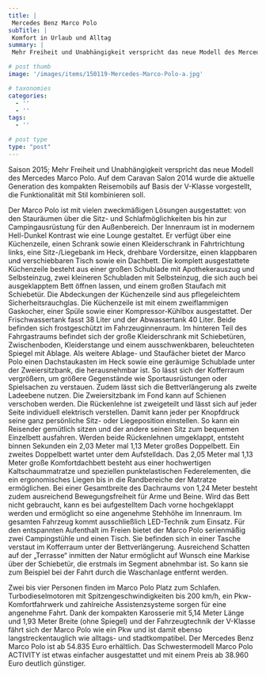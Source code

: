 ```yaml
---
title: |
 Mercedes Benz Marco Polo
subTitle: |
 Komfort in Urlaub und Alltag
summary: |
 Mehr Freiheit und Unabhängigkeit verspricht das neue Modell des Mercedes Marco Polo. Auf dem Caravan Salon 2014 wurde die aktuelle Generation des kompakten Reisemobils auf Basis der V-Klasse vorgestellt, das Funktionalität mit Stil kombinieren soll.

# post thumb
image: '/images/items/150119-Mercedes-Marco-Polo-a.jpg'

# taxonomies
categories: 
  - ''
  - ''
tags:
  - ''

# post type
type: "post"
---
```


Saison 2015; Mehr Freiheit und Unabhängigkeit verspricht das neue Modell des Mercedes Marco Polo. Auf dem Caravan Salon 2014 wurde die aktuelle Generation des kompakten Reisemobils auf Basis der V-Klasse vorgestellt, die Funktionalität mit Stil kombinieren soll.   

Der Marco Polo ist mit vielen zweckmäßigen Lösungen ausgestattet: von den Stauräumen über die Sitz- und Schlafmöglichkeiten bis hin zur Campingausrüstung für den Außenbereich. Der Innenraum ist in modernem Hell-Dunkel Kontrast wie eine Lounge gestaltet. Er verfügt über eine Küchenzeile, einen Schrank sowie einen Kleiderschrank in Fahrtrichtung links, eine Sitz-/Liegebank im Heck, drehbare Vordersitze, einen klappbaren und verschiebbaren Tisch sowie ein Dachbett. Die komplett ausgestattete Küchenzeile besteht aus einer großen Schublade mit Apothekerauszug und Selbsteinzug, zwei kleineren Schubladen mit Selbsteinzug, die sich auch bei ausgeklapptem Bett öffnen lassen, und einem großen Staufach mit Schiebetür. Die Abdeckungen der Küchenzeile sind aus pflegeleichtem Sicherheitsrauchglas. Die Küchenzeile ist mit einem zweiflammigen Gaskocher, einer Spüle sowie einer Kompressor-Kühlbox ausgestattet. Der Frischwassertank fasst 38 Liter und der Abwassertank 40 Liter. Beide befinden sich frostgeschützt im Fahrzeuginnenraum. Im hinteren Teil des Fahrgastraums befindet sich der große Kleiderschrank mit Schiebetüren, Zwischenboden, Kleiderstange und einem ausschwenkbaren, beleuchteten Spiegel mit Ablage. Als weitere Ablage- und Staufächer bietet der Marco Polo einen Dachstaukasten im Heck sowie eine geräumige Schublade unter der Zweiersitzbank, die herausnehmbar ist. So lässt sich der Kofferraum vergrößern, um größere Gegenstände wie Sportausrüstungen oder Spielsachen zu verstauen. Zudem lässt sich die Bettverlängerung als zweite Ladeebene nutzen. Die Zweiersitzbank im Fond kann auf Schienen verschoben werden. Die Rückenlehne ist zweigeteilt und lässt sich auf jeder Seite individuell elektrisch verstellen. Damit kann jeder per Knopfdruck seine ganz persönliche Sitz- oder Liegeposition einstellen. So kann ein Reisender gemütlich sitzen und der andere seinen Sitz zum bequemen Einzelbett ausfahren. Werden beide Rückenlehnen umgeklappt, entsteht binnen Sekunden ein 2,03 Meter mal 1,13 Meter großes Doppelbett. Ein zweites Doppelbett wartet unter dem Aufstelldach. Das 2,05 Meter mal 1,13 Meter große Komfortdachbett besteht aus einer hochwertigen Kaltschaummatratze und speziellen punktelastischen Federelementen, die ein ergonomisches Liegen bis in die Randbereiche der Matratze ermöglichen. Bei einer Gesamtbreite des Dachraums von 1,24 Meter besteht zudem ausreichend Bewegungsfreiheit für Arme und Beine. Wird das Bett nicht gebraucht, kann es bei aufgestelltem Dach vorne hochgeklappt werden und ermöglicht so eine angenehme Stehhöhe im Innenraum. Im gesamten Fahrzeug kommt ausschließlich LED-Technik zum Einsatz. Für den entspannten Aufenthalt im Freien bietet der Marco Polo serienmäßig zwei Campingstühle und einen Tisch. Sie befinden sich in einer Tasche verstaut im Kofferraum unter der Bettverlängerung. Ausreichend Schatten auf der „Terrasse“ inmitten der Natur ermöglicht auf Wunsch eine Markise über der Schiebetür, die erstmals im Segment abnehmbar ist. So kann sie zum Beispiel bei der Fahrt durch die Waschanlage entfernt werden.  

Zwei bis vier Personen finden im Marco Polo Platz zum Schlafen. Turbodieselmotoren mit Spitzengeschwindigkeiten bis 200 km/h, ein Pkw-Komfortfahrwerk und zahlreiche Assistenzsysteme sorgen für eine angenehme Fahrt. Dank der kompakten Karosserie mit 5,14 Meter Länge und 1,93 Meter Breite (ohne Spiegel) und der Fahrzeugtechnik der V-Klasse fährt sich der Marco Polo wie ein Pkw und ist damit ebenso langstreckentauglich wie alltags- und stadtkompatibel. Der Mercedes Benz Marco Polo ist ab 54.835 Euro erhältlich. Das Schwestermodell Marco Polo ACTIVITY ist etwas einfacher ausgestattet und mit einem Preis ab 38.960 Euro deutlich günstiger.  